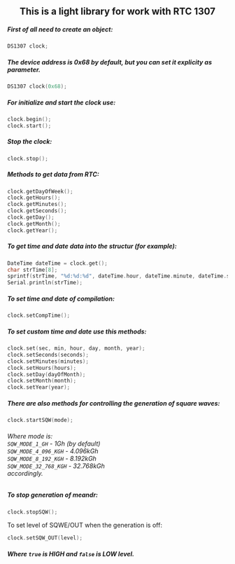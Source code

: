 <h2 align='center'>This is a light library for work with RTC 1307</h2>

##### First of all need to create an object:
```c
DS1307 clock;
```
##### The device address is 0x68 by default, but you can set it explicity as parameter.
```c
DS1307 clock(0x68);
```
##### For initialize and start the clock use:
```c
clock.begin();
clock.start();
```
##### Stop the clock:
```c
clock.stop();
```
##### Methods to get data from RTC:
```c
clock.getDayOfWeek();
clock.getHours();
clock.getMinutes();
clock.getSeconds();
clock.getDay();
clock.getMonth();
clock.getYear();
```
##### To get time and date data into the structur (for example):
```c
DateTime dateTime = clock.get();
char strTime[8];
sprintf(strTime, "%d:%d:%d", dateTime.hour, dateTime.minute, dateTime.second);
Serial.println(strTime);
```
##### To set time and date of compilation:
```c
clock.setCompTime();
```
##### To set custom time and date use this methods:
```c
clock.set(sec, min, hour, day, month, year);
clock.setSeconds(seconds);
clock.setMinutes(minutes);
clock.setHours(hours);
clock.setDay(dayOfMonth);
clock.setMonth(month);
clock.setYear(year);
```
##### There are also methods for controlling the generation of square waves:
```c
clock.startSQW(mode);
```
###### Where mode is:<br>`SQW_MODE_1_GH` - 1Gh (by default)<br>`SQW_MODE_4_096_KGH` - 4.096kGh<br>`SQW_MODE_8_192_KGH` - 8.192kGh<br>`SQW_MODE_32_768_KGH` - 32.768kGh<br>accordingly.
##### To stop generation of meandr:
```c
clock.stopSQW();
```
To set level of SQWE/OUT when the generation is off:
```c
clock.setSQW_OUT(level);
```
##### Where `true` is HIGH and `false` is LOW level.
